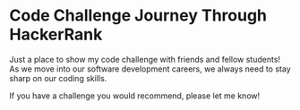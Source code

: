# Code Challenge Journey Through HackerRank

Just a place to show my code challenge with friends and fellow students! As we move into our software development careers, we always need to stay sharp on our coding skills.

If you have a challenge you would recommend, please let me know!